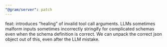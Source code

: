 ```yaml
---
"@gram/server": patch
---
```


feat: introduces “healing” of invalid tool call arguments. LLMs sometimes malform inputs sometimes incorrectly stringify for complicated schemas even when the schema definition is correct. We can unpack the correct json object out of this, even after the LLM mistake.
